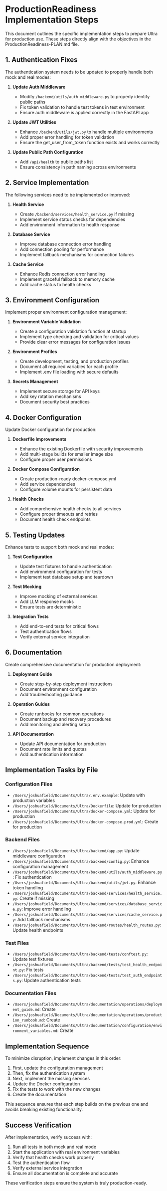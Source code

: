 # ProductionReadiness Implementation Steps

This document outlines the specific implementation steps to prepare Ultra for production use. These steps directly align with the objectives in the ProductionReadiness-PLAN.md file.

## 1. Authentication Fixes

The authentication system needs to be updated to properly handle both mock and real modes:

1. **Update Auth Middleware**

   - Modify `/backend/utils/auth_middleware.py` to properly identify public paths
   - Fix token validation to handle test tokens in test environment
   - Ensure auth middleware is applied correctly in the FastAPI app

2. **Update JWT Utilities**

   - Enhance `/backend/utils/jwt.py` to handle multiple environments
   - Add proper error handling for token validation
   - Ensure the get_user_from_token function exists and works correctly

3. **Update Public Path Configuration**
   - Add `/api/health` to public paths list
   - Ensure consistency in path naming across environments

## 2. Service Implementation

The following services need to be implemented or improved:

1. **Health Service**

   - Create `/backend/services/health_service.py` if missing
   - Implement service status checks for dependencies
   - Add environment information to health response

2. **Database Service**

   - Improve database connection error handling
   - Add connection pooling for performance
   - Implement fallback mechanisms for connection failures

3. **Cache Service**
   - Enhance Redis connection error handling
   - Implement graceful fallback to memory cache
   - Add cache status to health checks

## 3. Environment Configuration

Implement proper environment configuration management:

1. **Environment Variable Validation**

   - Create a configuration validation function at startup
   - Implement type checking and validation for critical values
   - Provide clear error messages for configuration issues

2. **Environment Profiles**

   - Create development, testing, and production profiles
   - Document all required variables for each profile
   - Implement .env file loading with secure defaults

3. **Secrets Management**
   - Implement secure storage for API keys
   - Add key rotation mechanisms
   - Document security best practices

## 4. Docker Configuration

Update Docker configuration for production:

1. **Dockerfile Improvements**

   - Enhance the existing Dockerfile with security improvements
   - Add multi-stage builds for smaller image size
   - Configure proper user permissions

2. **Docker Compose Configuration**

   - Create production-ready docker-compose.yml
   - Add service dependencies
   - Configure volume mounts for persistent data

3. **Health Checks**
   - Add comprehensive health checks to all services
   - Configure proper timeouts and retries
   - Document health check endpoints

## 5. Testing Updates

Enhance tests to support both mock and real modes:

1. **Test Configuration**

   - Update test fixtures to handle authentication
   - Add environment configuration for tests
   - Implement test database setup and teardown

2. **Test Mocking**

   - Improve mocking of external services
   - Add LLM response mocks
   - Ensure tests are deterministic

3. **Integration Tests**
   - Add end-to-end tests for critical flows
   - Test authentication flows
   - Verify external service integration

## 6. Documentation

Create comprehensive documentation for production deployment:

1. **Deployment Guide**

   - Create step-by-step deployment instructions
   - Document environment configuration
   - Add troubleshooting guidance

2. **Operation Guides**

   - Create runbooks for common operations
   - Document backup and recovery procedures
   - Add monitoring and alerting setup

3. **API Documentation**
   - Update API documentation for production
   - Document rate limits and quotas
   - Add authentication information

## Implementation Tasks by File

### Configuration Files

- `/Users/joshuafield/Documents/Ultra/.env.example`: Update with production variables
- `/Users/joshuafield/Documents/Ultra/Dockerfile`: Update for production
- `/Users/joshuafield/Documents/Ultra/docker-compose.yml`: Update for production
- `/Users/joshuafield/Documents/Ultra/docker-compose.prod.yml`: Create for production

### Backend Files

- `/Users/joshuafield/Documents/Ultra/backend/app.py`: Update middleware configuration
- `/Users/joshuafield/Documents/Ultra/backend/config.py`: Enhance configuration management
- `/Users/joshuafield/Documents/Ultra/backend/utils/auth_middleware.py`: Fix authentication
- `/Users/joshuafield/Documents/Ultra/backend/utils/jwt.py`: Enhance token handling
- `/Users/joshuafield/Documents/Ultra/backend/services/health_service.py`: Create if missing
- `/Users/joshuafield/Documents/Ultra/backend/services/database_service.py`: Improve error handling
- `/Users/joshuafield/Documents/Ultra/backend/services/cache_service.py`: Add fallback mechanisms
- `/Users/joshuafield/Documents/Ultra/backend/routes/health_routes.py`: Update health endpoints

### Test Files

- `/Users/joshuafield/Documents/Ultra/backend/tests/conftest.py`: Update test fixtures
- `/Users/joshuafield/Documents/Ultra/backend/tests/test_health_endpoint.py`: Fix tests
- `/Users/joshuafield/Documents/Ultra/backend/tests/test_auth_endpoints.py`: Update authentication tests

### Documentation Files

- `/Users/joshuafield/Documents/Ultra/documentation/operations/deployment_guide.md`: Create
- `/Users/joshuafield/Documents/Ultra/documentation/operations/production_runbook.md`: Create
- `/Users/joshuafield/Documents/Ultra/documentation/configuration/environment_variables.md`: Create

## Implementation Sequence

To minimize disruption, implement changes in this order:

1. First, update the configuration management
2. Then, fix the authentication system
3. Next, implement the missing services
4. Update the Docker configuration
5. Fix the tests to work with the new changes
6. Create the documentation

This sequence ensures that each step builds on the previous one and avoids breaking existing functionality.

## Success Verification

After implementation, verify success with:

1. Run all tests in both mock and real mode
2. Start the application with real environment variables
3. Verify that health checks work properly
4. Test the authentication flow
5. Verify external service integration
6. Ensure all documentation is complete and accurate

These verification steps ensure the system is truly production-ready.
